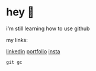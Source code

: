 # __hey 🖖__
i'm still learning how to use github

my links:

[linkedin](https://linkedin.com/in/notalim)
[portfolio](https://notalim.com/)
[insta](https://instagram.com/ricefeelings)

`git gc`

